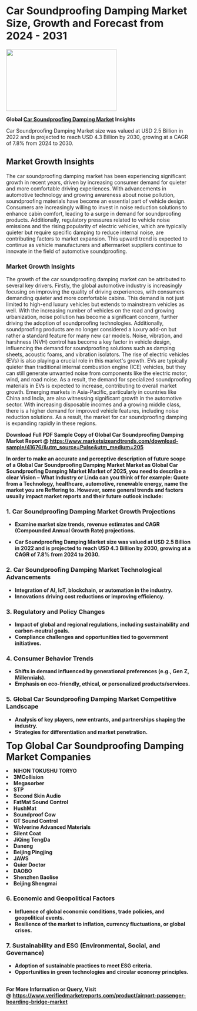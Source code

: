 <H1>Car Soundproofing Damping Market Size, Growth and Forecast from 2024 - 2031</H1><img class="aligncenter size-medium wp-image-584254" src="https://thirdeyenews.in/wp-content/uploads/2024/09/Global-Market-Research-300x168.jpeg" alt="" width="300" height="168" /><p><strong>Global&nbsp;<a href="https://www.marketsizeandtrends.com/download-sample/41676/&amp;utm_source=Pulse&amp;utm_medium=205">Car Soundproofing Damping Market</a> Insights</strong></p><p>Car Soundproofing Damping Market size was valued at USD 2.5 Billion in 2022 and is projected to reach USD 4.3 Billion by 2030, growing at a CAGR of 7.8% from 2024 to 2030.</p><p><h2>Market Growth Insights</h2> The car soundproofing damping market has been experiencing significant growth in recent years, driven by increasing consumer demand for quieter and more comfortable driving experiences. With advancements in automotive technology and growing awareness about noise pollution, soundproofing materials have become an essential part of vehicle design. Consumers are increasingly willing to invest in noise reduction solutions to enhance cabin comfort, leading to a surge in demand for soundproofing products. Additionally, regulatory pressures related to vehicle noise emissions and the rising popularity of electric vehicles, which are typically quieter but require specific damping to reduce internal noise, are contributing factors to market expansion. This upward trend is expected to continue as vehicle manufacturers and aftermarket suppliers continue to innovate in the field of automotive soundproofing. <p><strong></strong></p> <h3>Market Growth Insights</h3> The growth of the car soundproofing damping market can be attributed to several key drivers. Firstly, the global automotive industry is increasingly focusing on improving the quality of driving experiences, with consumers demanding quieter and more comfortable cabins. This demand is not just limited to high-end luxury vehicles but extends to mainstream vehicles as well. With the increasing number of vehicles on the road and growing urbanization, noise pollution has become a significant concern, further driving the adoption of soundproofing technologies. Additionally, soundproofing products are no longer considered a luxury add-on but rather a standard feature for many new car models. Noise, vibration, and harshness (NVH) control has become a key factor in vehicle design, influencing the demand for soundproofing solutions such as damping sheets, acoustic foams, and vibration isolators. The rise of electric vehicles (EVs) is also playing a crucial role in this market's growth. EVs are typically quieter than traditional internal combustion engine (ICE) vehicles, but they can still generate unwanted noise from components like the electric motor, wind, and road noise. As a result, the demand for specialized soundproofing materials in EVs is expected to increase, contributing to overall market growth. Emerging markets in Asia-Pacific, particularly in countries like China and India, are also witnessing significant growth in the automotive sector. With increasing disposable incomes and a growing middle class, there is a higher demand for improved vehicle features, including noise reduction solutions. As a result, the market for car soundproofing damping is expanding rapidly in these regions. <p><strong></p><p><span class=""><strong>Download Full PDF Sample Copy of Global Car Soundproofing Damping Market Report</strong> @ <a href="https://www.marketsizeandtrends.com/download-sample/41676/&amp;utm_source=Pulse&amp;utm_medium=205" target="_blank">https://www.marketsizeandtrends.com/download-sample/41676/&amp;utm_source=Pulse&amp;utm_medium=205</a></span></p><p>In order to make an accurate and perceptive description of future scope of a Global&nbsp;Car Soundproofing Damping Market Market as Global&nbsp;Car Soundproofing Damping Market Market of 2025, you need to describe a clear Vision &ndash; What Industry or Linda can you think of for example: Quote from a Technology, healthcare, automotive, renewable energy, name the market you are Reffering to. However, some general trends and factors usually impact market reports and their future outlook include:</p><h3>1.&nbsp;<strong>Car Soundproofing Damping Market Growth Projections</strong></h3><ul><li>Examine market size trends, revenue estimates and CAGR (Compounded Annual Growth Rate) projections.</li><li><p>Car Soundproofing Damping Market size was valued at USD 2.5 Billion in 2022 and is projected to reach USD 4.3 Billion by 2030, growing at a CAGR of 7.8% from 2024 to 2030.</p></li></ul><h3>2.&nbsp;<strong>Car Soundproofing Damping Market Technological Advancements</strong></h3><ul><li>Integration of AI, IoT, blockchain, or automation in the industry.</li><li>Innovations driving cost reductions or improving efficiency.</li></ul><h3>3.&nbsp;<strong>Regulatory and Policy Changes</strong></h3><ul><li>Impact of global and regional regulations, including sustainability and carbon-neutral goals.</li><li>Compliance challenges and opportunities tied to government initiatives.</li></ul><h3>4.&nbsp;<strong>Consumer Behavior Trends</strong></h3><ul><li>Shifts in demand influenced by generational preferences (e.g., Gen Z, Millennials).</li><li>Emphasis on eco-friendly, ethical, or personalized products/services.</li></ul><h3>5.&nbsp;<strong>Global Car Soundproofing Damping Market Competitive Landscape</strong></h3><ul><li>Analysis of key players, new entrants, and partnerships shaping the industry.</li><li>Strategies for differentiation and market penetration.</li></ul><p data-pm-slice="1 1 []"><span style="color: inherit; font-family: inherit; font-size: 25px;">Top Global Car Soundproofing Damping Market Companies</span></p><div class="" data-test-id=""><p><li>NIHON TOKUSHU TORYO</li><li> 3MCollision</li><li> Megasorber</li><li> STP</li><li> Second Skin Audio</li><li> FatMat Sound Control</li><li> HushMat</li><li> Soundproof Cow</li><li> GT Sound Control</li><li> Wolverine Advanced Materials</li><li> Silent Coat</li><li> JiQing TengDa</li><li> Daneng</li><li> Beijing Pingjing</li><li> JAWS</li><li> Quier Doctor</li><li> DAOBO</li><li> Shenzhen Baolise</li><li> Beijing Shengmai</li></p></div><h3>6.&nbsp;<strong>Economic and Geopolitical Factors</strong></h3><ul><li>Influence of global economic conditions, trade policies, and geopolitical events.</li><li>Resilience of the market to inflation, currency fluctuations, or global crises.</li></ul><h3>7.&nbsp;<strong>Sustainability and ESG (Environmental, Social, and Governance)</strong></h3><ul><li>Adoption of sustainable practices to meet ESG criteria.</li><li>Opportunities in green technologies and circular economy principles.</li></ul><h2><strong style="font-size: 14px;">For More Information or Query, Visit @&nbsp;</strong><a style="background-color: #ffffff; font-size: 14px;" href="https://www.marketsizeandtrends.com/report/car-soundproofing-damping-market/" target="_blank">https://www.verifiedmarketreports.com/product/airport-passenger-boarding-bridge-market</a></h2>
